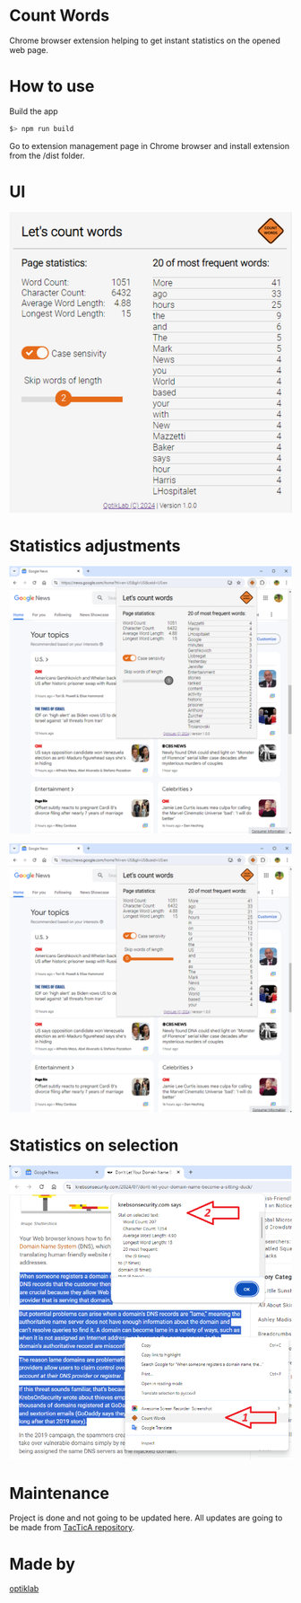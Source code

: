 # Count Words

Chrome browser extension helping to get instant statistics on the opened web page.

# How to use

Build the app

```bash
$> npm run build
```

Go to extension management page in Chrome browser and install extension from the /dist folder.

# UI

![1](https://github.com/optiklab/count-words-react/blob/main/docs/extension-ui.png)

# Statistics adjustments

![2](https://github.com/optiklab/count-words-react/blob/main/docs/google-news-example1.png)

![3](https://github.com/optiklab/count-words-react/blob/main/docs/google-news-example2.png)

# Statistics on selection

![4](https://github.com/optiklab/count-words-react/blob/main/docs/statistics-on-selection.png)

# Maintenance

Project is done and not going to be updated here. All updates are going to be made from [TacTicA repository](https://github.com/tacticaxyz/tactica.count-words-extension).

# Made by 

[optiklab](https://optiklab.github.io)
